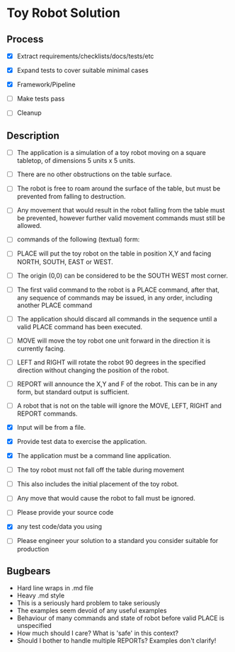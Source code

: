Toy Robot Solution
==================

Process
-------
- [x] Extract requirements/checklists/docs/tests/etc
- [x] Expand tests to cover suitable minimal cases
- [x] Framework/Pipeline
- [ ] Make tests pass
- [ ] Cleanup


Description
-----------

- [ ] The application is a simulation of a toy robot moving on a square tabletop, of dimensions 5 units x 5 units.
- [ ] There are no other obstructions on the table surface.
- [ ] The robot is free to roam around the surface of the table, but must be prevented from falling to destruction.
- [ ] Any movement that would result in the robot falling from the table must be prevented, however further valid movement commands must still be allowed.

- [ ] commands of the following (textual) form:
- [ ] PLACE will put the toy robot on the table in position X,Y and facing NORTH, SOUTH, EAST or WEST.
- [ ] The origin (0,0) can be considered to be the SOUTH WEST most corner.
- [ ] The first valid command to the robot is a PLACE command, after that, any sequence of commands may be issued, in any order, including another PLACE command
- [ ] The application should discard all commands in the sequence until
  a valid PLACE command has been executed.
- [ ] MOVE will move the toy robot one unit forward in the direction it is currently facing.
- [ ] LEFT and RIGHT will rotate the robot 90 degrees in the specified direction without changing the position of the robot.
- [ ] REPORT will announce the X,Y and F of the robot. This can be in any form, but standard output is sufficient.

- [ ] A robot that is not on the table will ignore the MOVE, LEFT, RIGHT and REPORT commands.
- [x] Input will be from a file.
- [x] Provide test data to exercise the application.
- [x] The application must be a command line application.

- [ ] The toy robot must not fall off the table during movement
- [ ] This also includes the initial placement of the toy robot.
- [ ] Any move that would cause the robot to fall must be ignored.

- [ ] Please provide your source code
- [x] any test code/data you using
- [ ] Please engineer your solution to a standard you consider suitable for production


Bugbears
--------
- Hard line wraps in .md file
- Heavy .md style
- This is a seriously hard problem to take seriously
- The examples seem devoid of any useful examples
- Behaviour of many commands and state of robot before valid PLACE is unspecified
- How much should I care? What is 'safe' in this context?
- Should I bother to handle multiple REPORTs? Examples don't clarify!
